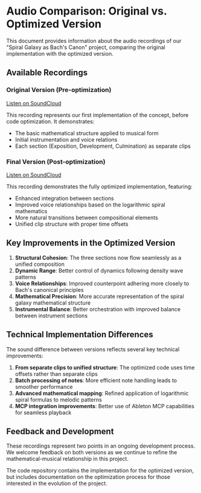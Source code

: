 # Audio Comparison: Original vs. Optimized Version

This document provides information about the audio recordings of our "Spiral Galaxy as Bach's Canon" project, comparing the original implementation with the optimized version.

## Available Recordings

### Original Version (Pre-optimization)
[Listen on SoundCloud](https://soundcloud.com/evgeny-kalachihin/mcp_bach_milkywayspiral_experi/s-MiV1jP0UQVO?si=a370782985714a71a3f2333bfe744b3b&utm_source=clipboard&utm_medium=text&utm_campaign=social_sharing)

This recording represents our first implementation of the concept, before code optimization. It demonstrates:
- The basic mathematical structure applied to musical form
- Initial instrumentation and voice relations
- Each section (Exposition, Development, Culmination) as separate clips

### Final Version (Post-optimization)
[Listen on SoundCloud](https://soundcloud.com/evgeny-kalachihin/spiral-galaxy-bachs-canon-experiment-optimized/s-twYUxiVoATl?si=6af4b84ccbd24dff8c598f9271aa0d5d&utm_source=clipboard&utm_medium=text&utm_campaign=social_sharing)

This recording demonstrates the fully optimized implementation, featuring:
- Enhanced integration between sections
- Improved voice relationships based on the logarithmic spiral mathematics
- More natural transitions between compositional elements
- Unified clip structure with proper time offsets

## Key Improvements in the Optimized Version

1. **Structural Cohesion**: The three sections now flow seamlessly as a unified composition
2. **Dynamic Range**: Better control of dynamics following density wave patterns
3. **Voice Relationships**: Improved counterpoint adhering more closely to Bach's canonical principles
4. **Mathematical Precision**: More accurate representation of the spiral galaxy mathematical structure
5. **Instrumental Balance**: Better orchestration with improved balance between instrument sections

## Technical Implementation Differences

The sound difference between versions reflects several key technical improvements:

1. **From separate clips to unified structure**: The optimized code uses time offsets rather than separate clips
2. **Batch processing of notes**: More efficient note handling leads to smoother performance
3. **Advanced mathematical mapping**: Refined application of logarithmic spiral formulas to melodic patterns
4. **MCP integration improvements**: Better use of Ableton MCP capabilities for seamless playback

## Feedback and Development

These recordings represent two points in an ongoing development process. We welcome feedback on both versions as we continue to refine the mathematical-musical relationship in this project.

The code repository contains the implementation for the optimized version, but includes documentation on the optimization process for those interested in the evolution of the project.
